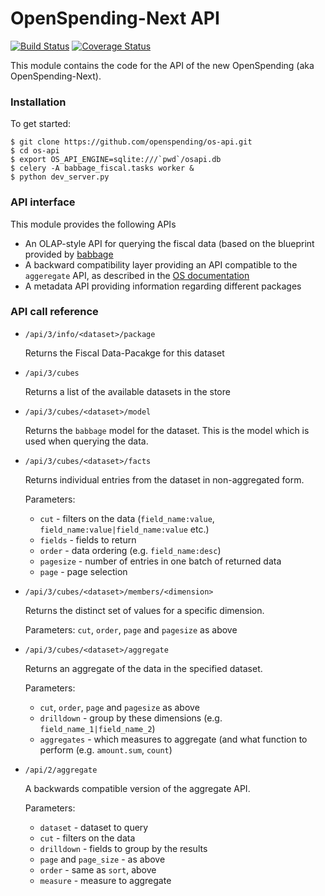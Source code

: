 # OpenSpending-Next API

[![Build Status](https://travis-ci.org/openspending/os-api.svg?branch=master)](https://travis-ci.org/openspending/os-api)
[![Coverage Status](https://coveralls.io/repos/openspending/os-api/badge.svg?branch=master&service=github)](https://coveralls.io/github/openspending/os-api?branch=master)

This module contains the code for the API of the new OpenSpending (aka OpenSpending-Next). 
 
### Installation

To get started:

```
$ git clone https://github.com/openspending/os-api.git
$ cd os-api
$ export OS_API_ENGINE=sqlite:///`pwd`/osapi.db
$ celery -A babbage_fiscal.tasks worker &
$ python dev_server.py
```

### API interface

This module provides the following APIs 

 - An OLAP-style API for querying the fiscal data (based on the blueprint provided by [babbage](https://github.com/openspending/babbage)  
 - A backward compatibility layer providing an API compatible to the `aggeregate` API, as described in the [OS documentation](http://community.openspending.org/help/aggregate/)
 - A metadata API providing information regarding different packages
 
### API call reference

 - `/api/3/info/<dataset>/package`
    
   Returns the Fiscal Data-Pacakge for this dataset

 - `/api/3/cubes`
 
   Returns a list of the available datasets in the store
   
 - `/api/3/cubes/<dataset>/model`
 
   Returns the `babbage` model for the dataset. This is the model which is used  when querying the data.
   
 - `/api/3/cubes/<dataset>/facts`
 
   Returns individual entries from the dataset in non-aggregated form.
   
   Parameters:
   - `cut` - filters on the data (`field_name:value`, `field_name:value|field_name:value` etc.) 
   - `fields` - fields to return
   - `order` - data ordering (e.g. `field_name:desc`)
   - `pagesize` - number of entries in one batch of returned data
   - `page` - page selection
   
 - `/api/3/cubes/<dataset>/members/<dimension>`
 
   Returns the distinct set of values for a specific dimension.
   
   Parameters: `cut`, `order`, `page` and `pagesize` as above
   
 - `/api/3/cubes/<dataset>/aggregate`
 
   Returns an aggregate of the data in the specified dataset.
   
   Parameters: 
   - `cut`, `order`, `page` and `pagesize` as above
   - `drilldown` - group by these dimensions (e.g. `field_name_1|field_name_2`)
   - `aggregates` - which measures to aggregate (and what function to perform (e.g. `amount.sum`, `count`)
   
 - `/api/2/aggregate`    
  
   A backwards compatible version of the aggregate API.
  
   Parameters:
   - `dataset` - dataset to query
   - `cut` - filters on the data
   - `drilldown` - fields to group by the results
   - `page` and `page_size` - as above
   - `order` - same as `sort`, above
   - `measure` - measure to aggregate
  
   
   

